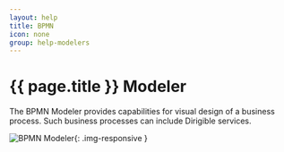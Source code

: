 ```yaml
---
layout: help
title: BPMN
icon: none
group: help-modelers
---
```


{{ page.title }} Modeler
===

The BPMN Modeler provides capabilities for visual design of a business process. Such business processes can include Dirigible services. 

![BPMN Modeler](images/ide_modeler_bpmn.jpg){: .img-responsive }


